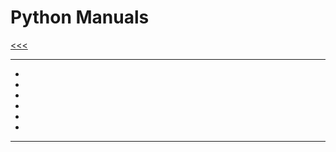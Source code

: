 
Python Manuals
======

[<<<](https://github.com/ttltrk/PRG/blob/master/COUR_MAN.MD)

---

* <a href=""></a>
* <a href=""></a>
* <a href=""></a>
* <a href=""></a>
* <a href=""></a>
* <a href=""></a>

---
